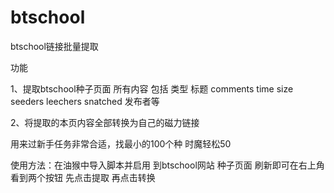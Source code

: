 # btschool
btschool链接批量提取

功能  

1、提取btschool种子页面 所有内容  包括  类型	标题	comments	time	size	seeders	leechers	snatched	发布者等 

2、将提取的本页内容全部转换为自己的磁力链接  

用来过新手任务非常合适，找最小的100个种  时魔轻松50 


使用方法：在油猴中导入脚本并启用  到btschool网站 种子页面 刷新即可在右上角看到两个按钮  先点击提取 再点击转换 
